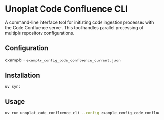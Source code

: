 # Unoplat Code Confluence CLI

A command-line interface tool for initiating code ingestion processes with the Code Confluence server. This tool handles parallel processing of multiple repository configurations.

## Configuration

example - `example_config_code_confluence_current.json`

## Installation

```bash
uv sync
```

## Usage
```bash
uv run unoplat_code_confluence_cli --config example_config_code_confluence_current.json
```

